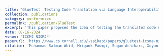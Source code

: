 ```yaml
---
title: "GlueTest: Testing Code Translation via Language Interoperability"
collection: publications
category: conferences
permalink: /publication/GlueTest
excerpt: 'This paper proposed the idea of testing the translated code using the existing, untranslated tests written in the original programming language. The key to our idea is to leverage language interoperability to run code written in two different languages together. This partial translation approach offers two main benefits: (1) the ability to leverage original tests for validating translated code, not only from the project being translated but also from the clients using this project, and (2) the continuous maintainability and testability of the project during translation.'
date: 08-16-2024
venue: 'ICSME-NIER24'
paperurl: 'https://www.cs.cornell.edu/~saikatd/papers/gluetest-icsme-nier24.pdf'
citation: 'Muhammad Salman Abid, Mrigank Pawagi, Sugam Adhikari, Xuyan Cheng, Ryed Badr, Md Wahiduzzaman, Vedant Rathi, Ronghui Qi, Choiyin Li, Lu Liu, Rohit Sai Naidu, Licheng Lin, Que Liu, Asif Zubayer Palak, Mehzabin Haque, Xinyu Chen, Darko Marinov, and Saikat Dutta. &quot;GlueTest: Testing Code Translation via Language Interoperability.&quot; <i>In Proceedings of the 40th International Conference on Software Maintenance and Evolution (ICSME’24) - NIER Track</i>, 2024.'
---
```

